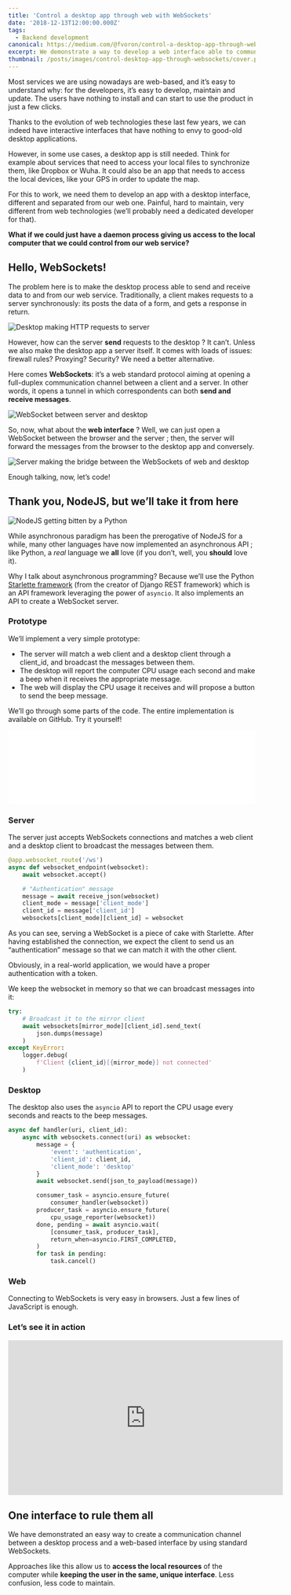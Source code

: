 ```yaml
---
title: 'Control a desktop app through web with WebSockets'
date: '2018-12-13T12:00:00.000Z'
tags:
  - Backend development
canonical: https://medium.com/@fvoron/control-a-desktop-app-through-web-with-websockets-41626d949e3b
excerpt: We demonstrate a way to develop a web interface able to communicate with a desktop client thanks to WebSockets.
thumbnail: /posts/images/control-desktop-app-through-websockets/cover.png
---
```


Most services we are using nowadays are web-based, and it’s easy to understand why: for the developers, it’s easy to develop, maintain and update. The users have nothing to install and can start to use the product in just a few clicks.

Thanks to the evolution of web technologies these last few years, we can indeed have interactive interfaces that have nothing to envy to good-old desktop applications.

However, in some use cases, a desktop app is still needed. Think for example about services that need to access your local files to synchronize them, like Dropbox or Wuha. It could also be an app that needs to access the local devices, like your GPS in order to update the map.

For this to work, we need them to develop an app with a desktop interface, different and separated from our web one. Painful, hard to maintain, very different from web technologies (we’ll probably need a dedicated developer for that).

**What if we could just have a daemon process giving us access to the local computer that we could control from our web service?**

## Hello, WebSockets!

The problem here is to make the desktop process able to send and receive data to and from our web service. Traditionally, a client makes requests to a server synchronously: its posts the data of a form, and gets a response in return.

![Desktop making HTTP requests to server](/posts/images/control-desktop-app-through-websockets/desktop-server.png "Desktop making HTTP requests to server")

However, how can the server **send** requests to the desktop ? It can’t. Unless we also make the desktop app a server itself. It comes with loads of issues: firewall rules? Proxying? Security? We need a better alternative.

Here comes **WebSockets**: it’s a web standard protocol aiming at opening a full-duplex communication channel between a client and a server. In other words, it opens a tunnel in which correspondents can both **send and receive messages**.

![WebSocket between server and desktop](/posts/images/control-desktop-app-through-websockets/websocket.png "WebSocket between server and desktop")

So, now, what about the **web interface** ? Well, we can just open a WebSocket between the browser and the server ; then, the server will forward the messages from the browser to the desktop app and conversely.

![Server making the bridge between the WebSockets of web and desktop](/posts/images/control-desktop-app-through-websockets/web-server-client.png "Server making the bridge between the WebSockets of web and desktop")

Enough talking, now, let’s code!

## Thank you, NodeJS, but we’ll take it from here

![NodeJS getting bitten by a Python](/posts/images/control-desktop-app-through-websockets/rogue-nodejs.jpeg)

While asynchronous paradigm has been the prerogative of NodeJS for a while, many other languages have now implemented an asynchronous API ; like Python, a *real* language we **all** love (if you don’t, well, you **should** love it).

Why I talk about asynchronous programming? Because we’ll use the Python [Starlette framework](https://github.com/encode/starlette) (from the creator of Django REST framework) which is an API framework leveraging the power of `asyncio`. It also implements an API to create a WebSocket server.

### Prototype

We’ll implement a very simple prototype:

* The server will match a web client and a desktop client through a client_id, and broadcast the messages between them.
* The desktop will report the computer CPU usage each second and make a beep when it receives the appropriate message.
* The web will display the CPU usage it receives and will propose a button to send the beep message.

We’ll go through some parts of the code. The entire implementation is available on GitHub. Try it yourself!

<iframe id="ghcard-frankie567-1" frameborder="0" scrolling="0" allowtransparency="true" src="//cdn.jsdelivr.net/github-cards/1.0.2/cards/default.html?user=frankie567&amp;identity=ghcard-frankie567-1&amp;repo=remote-desktop-control" width="100%" height="150"></iframe>

### Server

The server just accepts WebSockets connections and matches a web client and a desktop client to broadcast the messages between them.

```py
@app.websocket_route('/ws')
async def websocket_endpoint(websocket):
    await websocket.accept()

    # "Authentication" message
    message = await receive_json(websocket)
    client_mode = message['client_mode']
    client_id = message['client_id']
    websockets[client_mode][client_id] = websocket
```

As you can see, serving a WebSocket is a piece of cake with Starlette. After having established the connection, we expect the client to send us an “authentication” message so that we can match it with the other client.

Obviously, in a real-world application, we would have a proper authentication with a token.

We keep the websocket in memory so that we can broadcast messages into it:

```py
try:
    # Broadcast it to the mirror client
    await websockets[mirror_mode][client_id].send_text(
        json.dumps(message)
    )
except KeyError:
    logger.debug(
        f'Client {client_id}[{mirror_mode}] not connected'
    )
```

### Desktop

The desktop also uses the `asyncio` API to report the CPU usage every seconds and reacts to the beep messages.

```py
async def handler(uri, client_id):
    async with websockets.connect(uri) as websocket:
        message = {
            'event': 'authentication',
            'client_id': client_id,
            'client_mode': 'desktop'
        }
        await websocket.send(json_to_payload(message))

        consumer_task = asyncio.ensure_future(
            consumer_handler(websocket))
        producer_task = asyncio.ensure_future(
            cpu_usage_reporter(websocket))
        done, pending = await asyncio.wait(
            [consumer_task, producer_task],
            return_when=asyncio.FIRST_COMPLETED,
        )
        for task in pending:
            task.cancel()
```

### Web

Connecting to WebSockets is very easy in browsers. Just a few lines of JavaScript is enough.

### Let’s see it in action

<iframe width="560" height="315" src="https://www.youtube.com/embed/exkqQUW9O_A" title="YouTube video player" frameborder="0" allow="accelerometer; autoplay; clipboard-write; encrypted-media; gyroscope; picture-in-picture" allowfullscreen></iframe>

## One interface to rule them all

We have demonstrated an easy way to create a communication channel between a desktop process and a web-based interface by using standard WebSockets.

Approaches like this allow us to **access the local resources** of the computer while **keeping the user in the same, unique interface**. Less confusion, less code to maintain.
